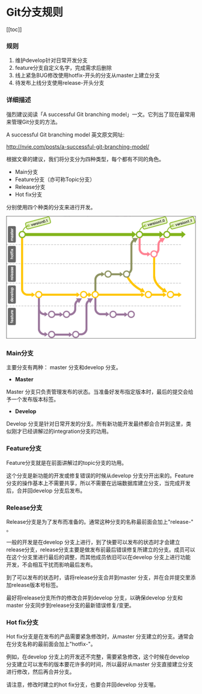 # Git分支规则
[[toc]]

### 规则

1. 维护develop针对日常开发分支
2. feature分支自定义名字，完成需求后删除
3. 线上紧急BUG修改使用hotfix-开头的分支从master上建立分支
4. 待发布上线分支使用release-开头分支

### 详细描述

强烈建议阅读「A successful Git branching model」一文。它列出了现在最常用来管理Git分支的方法。

A successful Git branching model 英文原文网址:

http://nvie.com/posts/a-successful-git-branching-model/

根据文章的建议，我们将分支分为四种类型，每个都有不同的角色。

- Main分支
- Feature分支（亦可称Topic分支）
- Release分支
- Hot fix分支

分别使用四个种类的分支来进行开发。

![image-20230223135212332](img/git_branch/cbb526523c4c095d3a72675574e04259.png)



### **Main分支**

主要分支有两种： master 分支和develop 分支。

- **Master**

Master 分支只负责管理发布的状态。当准备好发布指定版本时，最后的提交会给予一个发布版本标签。

- **Develop**

Develop 分支是针对日常开发的分支。所有新功能开发最终都会合并到这里，类似刚才已经讲解过的integration分支的功用。

### **Feature分支**

Feature分支就是在前面讲解过的topic分支的功用。

这个分支是新功能的开发或修复错误的时候从develop 分支分开出来的。Feature分支的操作基本上不需要共享，所以不需要在远端数据库建立分支，当完成开发后，合并回develop 分支后发布。

### **Release分支**

Release分支是为了发布而准备的。通常这种分支的名称最前面会加上"release-" 。

一般的开发是在develop 分支上进行，到了快要可以发布的状态时才会建立release分支，release分支主要是做发布前最后错误修复所建立的分支。成员可以在这个分支里进行最后的调整，而其他成员依旧可以在develop 分支上进行功能开发，不会相互干扰而影响最后发布。

到了可以发布的状态时，请将release分支合并到master 分支，并在合并提交里添加release版本号标签。

最好将release分支所作的修改合并到develop 分支，以确保develop 分支和master 分支同步到release分支的最新错误修复/变更。

### **Hot fix分支**

Hot fix分支是在发布的产品需要紧急修改时，从master 分支建立的分支。通常会在分支名称的最前面会加上"hotfix-"。

例如，在develop 分支上的开发还不完整，需要紧急修改，这个时候在develop 分支建立可以发布的版本要花许多的时间，所以最好从master 分支直接建立分支进行修改，然后再合并分支。

请注意，修改时建立的hot fix分支，也要合并回develop 分支喔。
